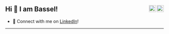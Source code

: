 

## Hi 👋 I am Bassel!  <a href="https://twitter.com/____Bassel" target="_blank" rel="nofollow"><img align="right" alt="Bassel's Twitter" width="22px" src="https://cdn.jsdelivr.net/npm/simple-icons@v3/icons/twitter.svg" /></a><a href="https://www.linkedin.com/in/bassel-abdelkader-6b0953221/" target="_blank" rel="nofollow"><img align="right" alt="Bassel's Linkedin" width="22px" src="https://cdn.jsdelivr.net/npm/simple-icons@v3/icons/linkedin.svg" /></a>


- 🔗  Connect with me on [LinkedIn](https://www.linkedin.com/in/bassel-abdelkader/)!


---

